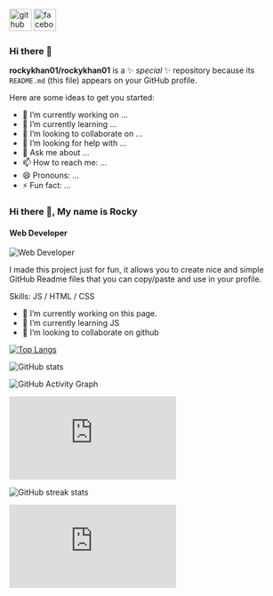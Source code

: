 [<img src='https://cdn.jsdelivr.net/npm/simple-icons@3.0.1/icons/github.svg' alt='github' height='40'>](https://github.com/https://github.com/rockykhan01/rockykhan01/edit/main/README.md)  [<img src='https://cdn.jsdelivr.net/npm/simple-icons@3.0.1/icons/facebook.svg' alt='facebook' height='40'>](https://www.facebook.com/https://www.facebook.com/khanmuhmmod.rocky.420)  
### Hi there 👋


**rockykhan01/rockykhan01** is a ✨ _special_ ✨ repository because its `README.md` (this file) appears on your GitHub profile.

Here are some ideas to get you started:

- 🔭 I’m currently working on ...
- 🌱 I’m currently learning ...
- 👯 I’m looking to collaborate on ...
- 🤔 I’m looking for help with ...
- 💬 Ask me about ...
- 📫 How to reach me: ...
- 😄 Pronouns: ...
- ⚡ Fun fact: ...

### Hi there 👋, My name is Rocky
#### Web Developer
![Web Developer](https://scontent.fdac24-4.fna.fbcdn.net/v/t39.30808-6/283307219_1050197042514314_6575400902837089770_n.jpg?_nc_cat=103&ccb=1-7&_nc_sid=09cbfe&_nc_eui2=AeGZRblDTaZxvrC66cY_Bc4o935Ef1-zHq_3fkR_X7Mer3GvaMX-N9iDH5yFewM2JvDNdQ3VO3tN3qnJcjLb2tcR&_nc_ohc=7ol-iy_7l3IAX_7qYYr&_nc_ht=scontent.fdac24-4.fna&oh=00_AfACIMY9An39wE5YceL-p3cirPG-FTmf1HjSG6NNBnWiag&oe=64EC001A)

I made this project just for fun, it allows you to create nice and simple GitHub Readme files that you can copy/paste and use in your profile.

Skills:  JS / HTML / CSS

- 🔭 I’m currently working on this page. 
- 🌱 I’m currently learning JS 
- 👯 I’m looking to collaborate on github 




[![Top Langs](https://github-readme-stats.vercel.app/api/top-langs/?username=https://github.com/rockykhan01/rockykhan01/edit/main/README.md)](https://github.com/anuraghazra/github-readme-stats)

![GitHub stats](https://github-readme-stats.vercel.app/api?username=https://github.com/rockykhan01/rockykhan01/edit/main/README.md&show_icons=true&count_private=true)  

![GitHub Activity Graph](https://activity-graph.herokuapp.com/graph?username=https://github.com/rockykhan01/rockykhan01/edit/main/README.md)  

![GitHub metrics](https://metrics.lecoq.io/https://github.com/rockykhan01/rockykhan01/edit/main/README.md)  

![GitHub streak stats](https://streak-stats.demolab.com/?user=https://github.com/rockykhan01/rockykhan01/edit/main/README.md)  

![Profile views](https://gpvc.arturio.dev/https://github.com/rockykhan01/rockykhan01/edit/main/README.md)  
